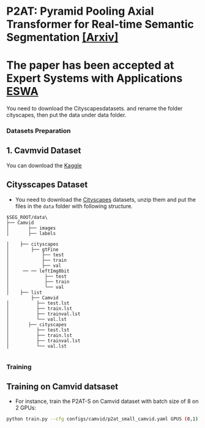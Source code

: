 # P2AT: Pyramid Pooling Axial Transformer for Real-time Semantic Segmentation  [[Arxiv]](https://arxiv.org/abs/2310.15025)
# The paper has been accepted at Expert Systems with Applications [ESWA](https://www.sciencedirect.com/science/article/abs/pii/S0957417424014775)

You need to download the Cityscapesdatasets. and rename the folder cityscapes, then put the data under data folder.

### Datasets Preparation

## 1. Cavmvid Dataset
You can download the [Kaggle](https://www.kaggle.com/datasets/carlolepelaars/camvid)

## Citysscapes Dataset
* You need to download the [Cityscapes](https://www.cityscapes-dataset.com/) datasets, unzip them and put the files in the `data` folder with following structure.

```
$SEG_ROOT/data\ 
├── Camvid
│       ├── images
│       ├── labels

│    ├── cityscapes
│        ├── gtFine
│            ├── test
│            ├── train
│            ├── val
│     ── ── leftImg8bit
│             ├── test
│             ├── train
│             └── val
│    ├── list
         ├── Camvid
│          ├── test.lst
│          ├── train.lst
│          ├── trainval.lst
│          └── val.lst
│       ├── cityscapes
│          ├── test.lst
│          ├── train.lst
│          ├── trainval.lst
│          └── val.lst
   
```

### Training

##  Training on Camvid datsaset

* For instance, train the P2AT-S on Camvid dataset with batch size of 8 on 2 GPUs:
````bash
python train.py --cfg configs/camvid/p2at_small_camvid.yaml GPUS (0,1) TRAIN.BATCH_SIZE_PER_GPU 4
````
